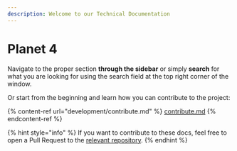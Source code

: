 ```yaml
---
description: Welcome to our Technical Documentation
---
```


# Planet 4

Navigate to the proper section **through the sidebar** or simply **search** for what you are looking for using the search field at the top right corner of the window.

Or start from the beginning and learn how you can contribute to the project:

{% content-ref url="development/contribute.md" %}
[contribute.md](development/contribute.md)
{% endcontent-ref %}

{% hint style="info" %}
If you want to contribute to these docs, feel free to open a Pull Request to the [relevant repository](https://github.com/greenpeace/planet4-docs/).
{% endhint %}

